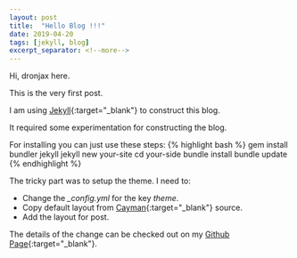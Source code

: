 ```yaml
---
layout: post
title:  "Hello Blog !!!"
date: 2019-04-20
tags: [jekyll, blog]
excerpt_separator: <!--more-->
---
```

Hi, dronjax here.

This is the very first post.

I am using [Jekyll][jekyll-gh]{:target="_blank"} to construct this blog.

It required some experimentation for constructing the blog.
<!--more-->
For installing you can just use these steps:
{% highlight bash %}
gem install bundler jekyll
jekyll new your-site
cd your-side
bundle install
bundle update
{% endhighlight %}

The tricky part was to setup the theme.
I need to:
- Change the *_config.yml* for the key *theme*.
- Copy default layout from [Cayman][cayman-default]{:target="_blank"} source.
- Add the layout for post.

The details of the change can be checked out on my [Github Page][dronjax-gh]{:target="_blank"}.

[jekyll-gh]: https://github.com/jekyll/jekyll
[cayman-default]: https://github.com/pages-themes/cayman/blob/master/_layouts/default.html
[dronjax-gh]: https://github.com/dronjax/dronjax.github.io
